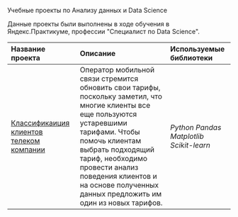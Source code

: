 Учебные проекты по Анализу данных и Data Science

Данные проекты были выполнены в ходе обучения в Яндекс.Практикуме, профессии "Специалист по Data Science".

| Название проекта | Описание | Используемые библиотеки | 
| :---------------------- | :---------------------- | :---------------------- |
| [Классификаиция клиентов телеком компании](telecom_clients.ipynb) | Оператор мобильной связи стремится обновить свои тарифы, поскольку заметил, что многие клиенты все еще пользуются устаревшими тарифами. Чтобы помочь клиентам выбрать подходящий тариф, необходимо провести анализ поведения клиентов и на основе полученных данных предложить им один из новых тарифов.| *Python Pandas Matplotlib Scikit-learn* | 

